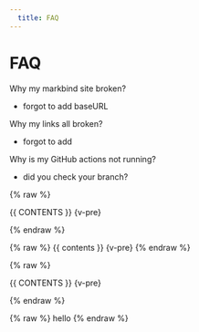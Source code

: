 ```yaml
---
  title: FAQ
---
```


# FAQ

Why my markbind site broken?

- forgot to add baseURL

Why my links all broken?

- forgot to add 

Why is my GitHub actions not running?

- did you check your branch?





{% raw %} 

{{ CONTENTS }} {v-pre}

{% endraw %}



{% raw %} {{ contents }} {v-pre} {% endraw %}

{% raw %} 

{{ CONTENTS }} {v-pre}

{% endraw %}



{% raw %} hello {% endraw %}